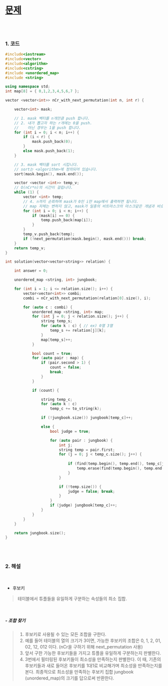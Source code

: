 
[문제 ](https://programmers.co.kr/learn/courses/30/lessons/42890)
==========================
<br><br>

### 1. 코드
``` cpp
#include<iostream>
#include<vector>
#include<algorithm>
#include<cstring>
#include <unordered_map>
#include <string>

using namespace std;
int map[8] = { 0,1,2,3,4,5,6,7 };

vector <vector<int>> nCr_with_next_permutation(int n, int r) {

	vector<int> mask;

	// 1. mask 벡터를 n개만큼 push 합니다.
	// 2. 내가 뽑고자 하는 r개에는 0을 push.
	//    아닌 경우는 1을 push 합니다.
	for (int i = 0; i < n; i++) {
		if (i < r) {
			mask.push_back(0);
		}
		else mask.push_back(1);
	}

	// 3. mask 벡터를 sort 시킵니다.
	// sort는 <algorithm>에 정의되어 있습니다.
	sort(mask.begin(), mask.end());

	vector <vector <int>> temp_v;
	// O(nCr*n)의 시간이 걸립니다. 
	while (1) {
		vector <int> temp;
		// 4. n까지 순회하며 mask가 0인 i만 map에서 출력하면 됩니다.
		// map 자체는 변하지 않고, mask가 일종의 비트마스크의 마스크같은 개념과 비슷합니다.
		for (int i = 0; i < n; i++) {
			if (mask[i] == 0) {
				temp.push_back(map[i]);
			}
		}
		temp_v.push_back(temp);
		if (!next_permutation(mask.begin(), mask.end())) break;
	}
	return temp_v;
}

int solution(vector<vector<string>> relation) {

	int answer = 0;

	unordered_map <string, int> jungbook;

	for (int i = 1; i <= relation.size(); i++) {
		vector<vector<int>> combi;
		combi = nCr_with_next_permutation(relation[0].size(), i);

		for (auto c : combi) {
			unordered_map <string, int> map;
			for (int j = 0; j < relation.size(); j++) {
				string temp_s;
				for (auto k : c) { // ex) 0열 3열 
					temp_s += relation[j][k];
				}
				map[temp_s]++;
			}

			bool count = true;
			for (auto pair : map) {
				if (pair.second > 1) {
					count = false;
					break;
				}
			}

			if (count) {

				string temp_c;
				for (auto k : c)
					temp_c += to_string(k);

				if (!jungbook.size()) jungbook[temp_c]++;

				else {
					bool judge = true;

					for (auto pair : jungbook) {
						int j;
						string temp = pair.first;
						for (j = 0; j < temp_c.size(); j++) {
							
							if (find(temp.begin(), temp.end(), temp_c[j]) < temp.end()) {
								temp.erase(find(temp.begin(), temp.end(), temp_c[j]));
							}
						}

						if (!temp.size()) {
							judge = false; break;
						}
					}
					if (judge) jungbook[temp_c]++;
				}
			}
		}
	}

	return jungbook.size();
}
```
<br><br>

### 2. 해설

<br>

* 후보키
> 테이블에서 튜플들을 유일하게 구분하는 속성들의 최소 집합. 
 
<br>

##### - 조합 찾기
> 1. 후보키로 사용될 수 있는 모든 조합을 구한다. 
> 2. 예를 들어 테이블의 열의 크기가 3이면, 가능한 후보키의 조합은 0, 1, 2, 01, 02, 12, 012 이다. (nCr을 구하기 위해 next_permutation 사용)
> 3. 앞서 구한 가능한 후보키들을 가지고 튜플을 유일하게 구분하는지 판별한다.
> 4. 3번에서 필터링된 후보키들이 최소성을 만족하는지 판별한다. 이 때, 기존의 후보키들과 새로 들어온 후보키를 1대1로 비교해가며 
> 최소성을 만족하는지를 본다. 
> 최종적으로 최소성을 만족하는 후보키 집합 jungbook (unordered_map)의 크기를 답으로써 반환한다.  
